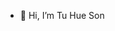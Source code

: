 - 👋 Hi, I’m Tu Hue Son

<!---
sunny-THS/sunny-THS is a ✨ special ✨ repository because its `README.md` (this file) appears on your GitHub profile.
You can click the Preview link to take a look at your changes.
--->
